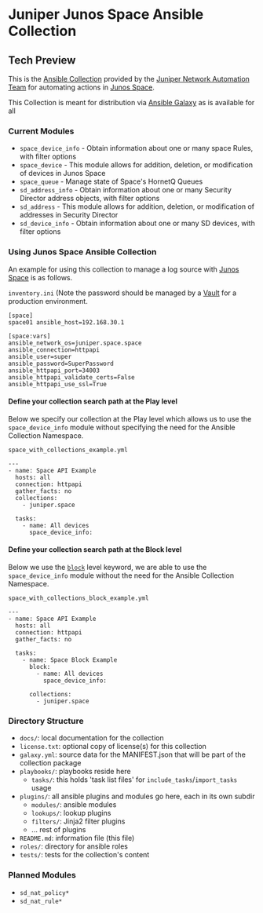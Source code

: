 # Juniper Junos Space Ansible Collection

## Tech Preview

This is the [Ansible
Collection](https://www.ansible.com/resources/webinars-training/collections-future-of-how-ansible-content-is-handled)
provided by the [Juniper Network Automation
Team](https://github.com/juniper) for automating actions in [Junos Space](https://www.juniper.net/us/en/products-services/network-management/junos-space-platform/).

This Collection is meant for distribution via
[Ansible Galaxy](https://galaxy.ansible.com/) as is available for all

### Current Modules

* `space_device_info` - Obtain information about one or many space Rules, with filter options
* `space_device` - This module allows for addition, deletion, or modification of devices in Junos Space
* `space_queue` - Manage state of Space's HornetQ Queues
* `sd_address_info` - Obtain information about one or many Security Director address objects, with filter options
* `sd_address` - This module allows for addition, deletion, or modification of addresses in Security Director
* `sd_device_info` - Obtain information about one or many SD devices, with filter options

### Using Junos Space Ansible Collection

An example for using this collection to manage a log source with [Junos Space](https://www.juniper.net/us/en/products-services/network-management/junos-space-platform/) is as follows.

`inventory.ini` (Note the password should be managed by a [Vault](https://docs.ansible.com/ansible/latest/user_guide/vault.html) for a production environment.
```
[space]
space01 ansible_host=192.168.30.1

[space:vars]
ansible_network_os=juniper.space.space
ansible_connection=httpapi
ansible_user=super
ansible_password=SuperPassword
ansible_httpapi_port=34003
ansible_httpapi_validate_certs=False
ansible_httpapi_use_ssl=True
```

#### Define your collection search path at the Play level

Below we specify our collection at the Play level which allows us to use the
`space_device_info` module without specifying the need for the
Ansible Collection Namespace.

`space_with_collections_example.yml`
```
---
- name: Space API Example
  hosts: all
  connection: httpapi
  gather_facts: no
  collections:
    - juniper.space

  tasks:
    - name: All devices
      space_device_info:
```

#### Define your collection search path at the Block level

Below we use the [`block`](https://docs.ansible.com/ansible/latest/user_guide/playbooks_blocks.html) level keyword, we are able to use the `space_device_info` module without the need for the Ansible Collection Namespace.

`space_with_collections_block_example.yml`
```
---
- name: Space API Example
  hosts: all
  connection: httpapi
  gather_facts: no

  tasks:
    - name: Space Block Example
      block:
        - name: All devices
          space_device_info:

      collections:
        - juniper.space
```

### Directory Structure

* `docs/`: local documentation for the collection
* `license.txt`: optional copy of license(s) for this collection
* `galaxy.yml`: source data for the MANIFEST.json that will be part of the collection package
* `playbooks/`: playbooks reside here
  * `tasks/`: this holds 'task list files' for `include_tasks`/`import_tasks` usage
* `plugins/`: all ansible plugins and modules go here, each in its own subdir
  * `modules/`: ansible modules
  * `lookups/`: lookup plugins
  * `filters/`: Jinja2 filter plugins
  * ... rest of plugins
* `README.md`: information file (this file)
* `roles/`: directory for ansible roles
* `tests/`: tests for the collection's content

### Planned Modules

* `sd_nat_policy*`
* `sd_nat_rule*`